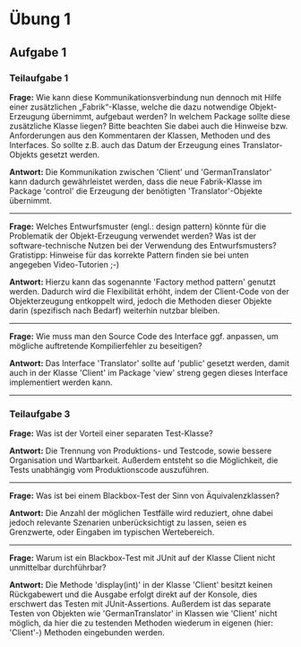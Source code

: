 # Übung 1

## Aufgabe 1

### Teilaufgabe 1

**Frage:** Wie kann diese Kommunikationsverbindung nun dennoch mit Hilfe einer zusätzlichen „Fabrik“-Klasse, welche die dazu notwendige Objekt-Erzeugung übernimmt, aufgebaut werden?
In welchem Package sollte diese zusätzliche Klasse liegen?
Bitte beachten Sie dabei auch die Hinweise bzw. Anforderungen aus den Kommentaren der Klassen, Methoden und des Interfaces.
So sollte z.B. auch das Datum der Erzeugung eines Translator-Objekts gesetzt werden.

**Antwort:** Die Kommunikation zwischen 'Client' und 'GermanTranslator' kann dadurch gewährleistet werden, dass die neue Fabrik-Klasse im Package 'control' die Erzeugung der benötigten 'Translator'-Objekte übernimmt.

---

**Frage:** Welches Entwurfsmuster (engl.: design pattern) könnte für die Problematik der Objekt-Erzeugung verwendet werden?
Was ist der software-technische Nutzen bei der Verwendung des Entwurfsmusters?
Gratistipp: Hinweise für das korrekte Pattern finden sie bei unten angegeben Video-Tutorien ;-)
    
**Antwort:** Hierzu kann das sogenannte 'Factory method pattern' genutzt werden.
Dadurch wird die Flexibilität erhöht, indem der Client-Code von der Objekterzeugung entkoppelt wird, jedoch die Methoden dieser Objekte darin (spezifisch nach Bedarf) weiterhin nutzbar bleiben.

---

**Frage:** Wie muss man den Source Code des Interface ggf. anpassen, um mögliche auftretende Kompilierfehler zu beseitigen?

**Antwort:** Das Interface 'Translator' sollte auf 'public' gesetzt werden, damit auch in der Klasse 'Client' im Package 'view' streng gegen dieses Interface implementiert werden kann.

---

### Teilaufgabe 3

**Frage:** Was ist der Vorteil einer separaten Test-Klasse?

**Antwort:** Die Trennung von Produktions- und Testcode, sowie bessere Organisation und Wartbarkeit. Außerdem entsteht so die Möglichkeit, die Tests unabhängig vom Produktionscode auszuführen.

---

**Frage:** Was ist bei einem Blackbox-Test der Sinn von Äquivalenzklassen?

**Antwort:** Die Anzahl der möglichen Testfälle wird reduziert, ohne dabei jedoch relevante Szenarien unberücksichtigt zu lassen, seien es Grenzwerte, oder Eingaben im typischen Wertebereich.

---

**Frage:** Warum ist ein Blackbox-Test mit JUnit auf der Klasse Client nicht unmittelbar durchführbar?

**Antwort:** Die Methode 'display(int)' in der Klasse 'Client' besitzt keinen Rückgabewert und die Ausgabe erfolgt direkt auf der Konsole, dies erschwert das Testen mit JUnit-Assertions.
Außerdem ist das separate Testen von Objekten wie 'GermanTranslator' in Klassen wie 'Client' nicht möglich, da hier die zu testenden Methoden wiederum in eigenen (hier: 'Client'-) Methoden eingebunden werden.
